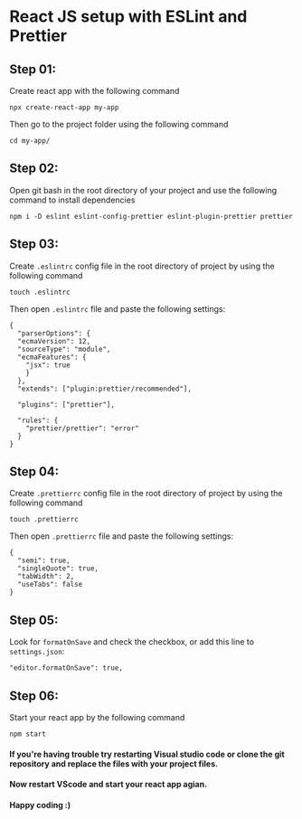 # React JS setup with ESLint and Prettier

## Step 01:
Create react app with the following command
```
npx create-react-app my-app
```
Then go to the project folder using the following command
```
cd my-app/
```

## Step 02:
Open git bash in the root directory of your project and use the following command to install dependencies
```
npm i -D eslint eslint-config-prettier eslint-plugin-prettier prettier
```

## Step 03:
Create `.eslintrc` config file in the root directory of project by using the following command
```
touch .eslintrc
```
Then open `.eslintrc` file and paste the following settings:
```
{
  "parserOptions": {
  "ecmaVersion": 12,
  "sourceType": "module",
  "ecmaFeatures": {
    "jsx": true
    }
  },
  "extends": ["plugin:prettier/recommended"],
  
  "plugins": ["prettier"],
  
  "rules": {
    "prettier/prettier": "error"
  }
}
```

## Step 04:
Create `.prettierrc` config file in the root directory of project by using the following command
```
touch .prettierrc
```
Then open `.prettierrc` file and paste the following settings:
```
{
  "semi": true,
  "singleQuote": true,
  "tabWidth": 2,
  "useTabs": false
}
```

## Step 05:
Look for `formatOnSave` and check the checkbox, or add this line to `settings.json`:
```
"editor.formatOnSave": true,
```

## Step 06:
Start your react app by the following command
```
npm start
```
#### If you're having trouble try restarting Visual studio code or clone the git repository and replace the files with your project files.

#### Now restart VScode and start your react app agian.

#### Happy coding :)
